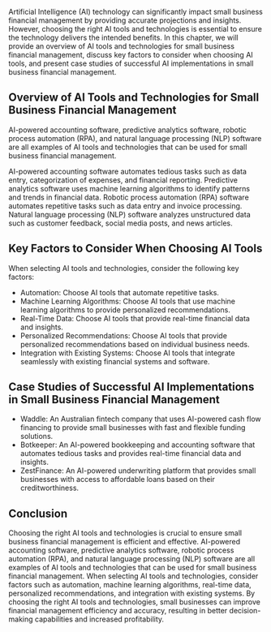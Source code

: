 
Artificial Intelligence (AI) technology can significantly impact small business financial management by providing accurate projections and insights. However, choosing the right AI tools and technologies is essential to ensure the technology delivers the intended benefits. In this chapter, we will provide an overview of AI tools and technologies for small business financial management, discuss key factors to consider when choosing AI tools, and present case studies of successful AI implementations in small business financial management.

Overview of AI Tools and Technologies for Small Business Financial Management
-----------------------------------------------------------------------------

AI-powered accounting software, predictive analytics software, robotic process automation (RPA), and natural language processing (NLP) software are all examples of AI tools and technologies that can be used for small business financial management.

AI-powered accounting software automates tedious tasks such as data entry, categorization of expenses, and financial reporting. Predictive analytics software uses machine learning algorithms to identify patterns and trends in financial data. Robotic process automation (RPA) software automates repetitive tasks such as data entry and invoice processing. Natural language processing (NLP) software analyzes unstructured data such as customer feedback, social media posts, and news articles.

Key Factors to Consider When Choosing AI Tools
----------------------------------------------

When selecting AI tools and technologies, consider the following key factors:

* Automation: Choose AI tools that automate repetitive tasks.
* Machine Learning Algorithms: Choose AI tools that use machine learning algorithms to provide personalized recommendations.
* Real-Time Data: Choose AI tools that provide real-time financial data and insights.
* Personalized Recommendations: Choose AI tools that provide personalized recommendations based on individual business needs.
* Integration with Existing Systems: Choose AI tools that integrate seamlessly with existing financial systems and software.

Case Studies of Successful AI Implementations in Small Business Financial Management
------------------------------------------------------------------------------------

* Waddle: An Australian fintech company that uses AI-powered cash flow financing to provide small businesses with fast and flexible funding solutions.
* Botkeeper: An AI-powered bookkeeping and accounting software that automates tedious tasks and provides real-time financial data and insights.
* ZestFinance: An AI-powered underwriting platform that provides small businesses with access to affordable loans based on their creditworthiness.

Conclusion
----------

Choosing the right AI tools and technologies is crucial to ensure small business financial management is efficient and effective. AI-powered accounting software, predictive analytics software, robotic process automation (RPA), and natural language processing (NLP) software are all examples of AI tools and technologies that can be used for small business financial management. When selecting AI tools and technologies, consider factors such as automation, machine learning algorithms, real-time data, personalized recommendations, and integration with existing systems. By choosing the right AI tools and technologies, small businesses can improve financial management efficiency and accuracy, resulting in better decision-making capabilities and increased profitability.
